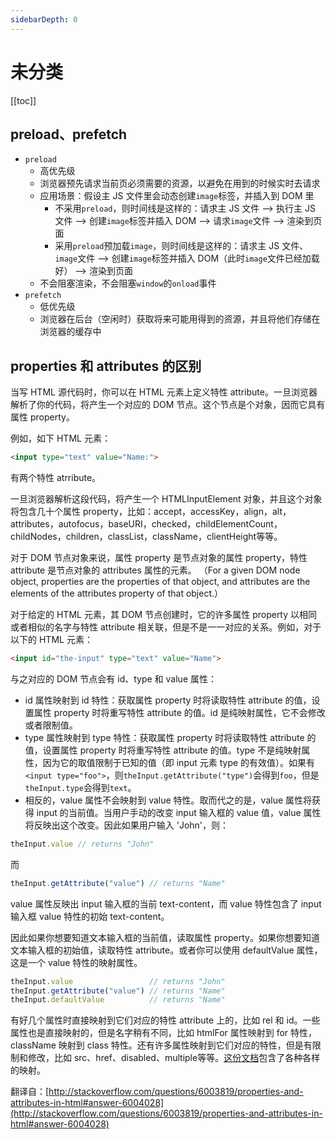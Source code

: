 ```yaml
---
sidebarDepth: 0
---
```


# 未分类

[[toc]]

## preload、prefetch

- `preload`
  - 高优先级
  - 浏览器预先请求当前页必须需要的资源，以避免在用到的时候实时去请求
  - 应用场景：假设主 JS 文件里会动态创建`image`标签，并插入到 DOM 里
    - 不采用`preload`，则时间线是这样的：请求主 JS 文件 --> 执行主 JS 文件 --> 创建`image`标签并插入 DOM --> 请求`image`文件 --> 渲染到页面
    - 采用`preload`预加载`image`，则时间线是这样的：请求主 JS 文件、`image`文件 --> 创建`image`标签并插入 DOM（此时`image`文件已经加载好） --> 渲染到页面
  - 不会阻塞渲染，不会阻塞`window`的`onload`事件
- `prefetch`
  - 低优先级
  - 浏览器在后台（空闲时）获取将来可能用得到的资源，并且将他们存储在浏览器的缓存中

## properties 和 attributes 的区别

当写 HTML 源代码时，你可以在 HTML 元素上定义特性 attribute。一旦浏览器解析了你的代码，将产生一个对应的 DOM 节点。这个节点是个对象，因而它具有属性 property。

例如，如下 HTML 元素：

```html
<input type="text" value="Name:">
```

有两个特性 atrribute。

一旦浏览器解析这段代码，将产生一个 HTMLInputElement 对象，并且这个对象将包含几十个属性 property，比如：accept，accessKey，align，alt，attributes，autofocus，baseURI，checked，childElementCount，childNodes，children，classList，className，clientHeight等等。

对于 DOM 节点对象来说，属性 property 是节点对象的属性 property，特性 attribute 是节点对象的 attributes 属性的元素。
（For a given DOM node object, properties are the properties of that object, and attributes are the elements of the attributes property of that object.）

对于给定的 HTML 元素，其 DOM 节点创建时，它的许多属性 property 以相同或者相似的名字与特性 attribute 相关联，但是不是一一对应的关系。例如，对于以下的 HTML 元素：

```html
<input id="the-input" type="text" value="Name">
```

与之对应的 DOM 节点会有 id、type 和 value 属性：

- id 属性映射到 id 特性：获取属性 property 时将读取特性 attribute 的值，设置属性 property 时将重写特性 attribute 的值。id 是纯映射属性，它不会修改或者限制值。
- type 属性映射到 type 特性：获取属性 property 时将读取特性 attribute 的值，设置属性 property 时将重写特性 attribute 的值。type 不是纯映射属性，因为它的取值限制于已知的值（即 input 元素 type 的有效值）。如果有`<input type="foo">`，则`theInput.getAttribute("type")`会得到`foo`，但是`theInput.type`会得到`text`。
- 相反的，value 属性不会映射到 value 特性。取而代之的是，value 属性将获得 input 的当前值。当用户手动的改变 input 输入框的 value 值，value 属性将反映出这个改变。因此如果用户输入 'John'，则：

```js
theInput.value // returns "John"
```

而

```js
theInput.getAttribute("value") // returns "Name"
```

value 属性反映出 input 输入框的当前 text-content，而 value 特性包含了 input 输入框 value 特性的初始 text-content。

因此如果你想要知道文本输入框的当前值，读取属性 property。如果你想要知道文本输入框的初始值，读取特性 attribute。或者你可以使用 defaultValue 属性，这是一个 value 特性的映射属性。

```js
theInput.value                 // returns "John"
theInput.getAttribute("value") // returns "Name"
theInput.defaultValue          // returns "Name"
```

有好几个属性时直接映射到它们对应的特性 attribute 上的，比如 rel 和 id。一些属性也是直接映射的，但是名字稍有不同，比如 htmlFor 属性映射到 for 特性，className 映射到 class 特性。还有许多属性映射到它们对应的特性，但是有限制和修改，比如 src、href、disabled、multiple等等。[这份文档](https://www.w3.org/TR/html5/infrastructure.html#reflect)包含了各种各样的映射。

翻译自：[http://stackoverflow.com/questions/6003819/properties-and-attributes-in-html#answer-6004028](http://stackoverflow.com/questions/6003819/properties-and-attributes-in-html#answer-6004028)
